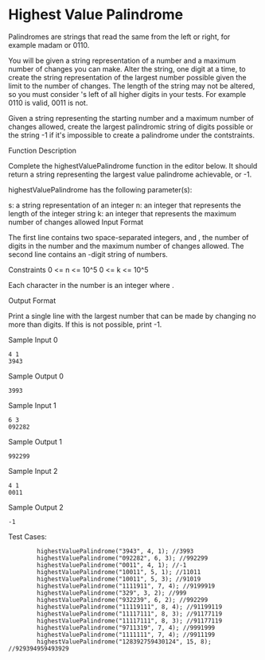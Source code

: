 # Highest Value Palindrome

Palindromes are strings that read the same from the left or right, for example madam or 0110.

You will be given a string representation of a number and a maximum number of changes you can make. Alter the string, one digit at a time, to create the string representation of the largest number possible given the limit to the number of changes. The length of the string may not be altered, so you must consider 's left of all higher digits in your tests. For example 0110 is valid, 0011 is not.

Given a string representing the starting number and a maximum number of changes allowed, create the largest palindromic string of digits possible or the string -1 if it's impossible to create a palindrome under the contstraints.

Function Description

Complete the highestValuePalindrome function in the editor below. It should return a string representing the largest value palindrome achievable, or -1.

highestValuePalindrome has the following parameter(s):

s: a string representation of an integer
n: an integer that represents the length of the integer string
k: an integer that represents the maximum number of changes allowed
Input Format

The first line contains two space-separated integers,  and , the number of digits in the number and the maximum number of changes allowed. 
The second line contains an -digit string of numbers.

Constraints
0 <= n <= 10^5
0 <= k <= 10^5

Each character  in the number is an integer where .

Output Format

Print a single line with the largest number that can be made by changing no more than  digits. If this is not possible, print -1.

Sample Input 0

```
4 1
3943
```

Sample Output 0

```
3993
```

Sample Input 1

```
6 3
092282
```

Sample Output 1

```
992299
```

Sample Input 2

```
4 1
0011
```

Sample Output 2

```
-1
```

Test Cases:
```
        highestValuePalindrome("3943", 4, 1); //3993
        highestValuePalindrome("092282", 6, 3); //992299
        highestValuePalindrome("0011", 4, 1); //-1
        highestValuePalindrome("10011", 5, 1); //11011
        highestValuePalindrome("10011", 5, 3); //91019
        highestValuePalindrome("1111911", 7, 4); //9199919
        highestValuePalindrome("329", 3, 2); //999
        highestValuePalindrome("932239", 6, 2); //992299
        highestValuePalindrome("11119111", 8, 4); //91199119
        highestValuePalindrome("11117111", 8, 3); //91177119
        highestValuePalindrome("11117111", 8, 3); //91177119
        highestValuePalindrome("9711319", 7, 4); //9991999
        highestValuePalindrome("1111111", 7, 4); //9911199
        highestValuePalindrome("128392759430124", 15, 8); //929394959493929
```
